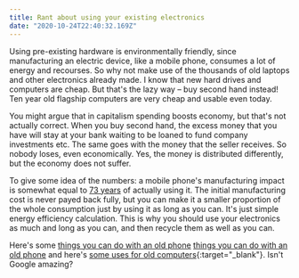 ```yaml
---
title: Rant about using your existing electronics
date: "2020-10-24T22:40:32.169Z"
---
```

Using pre-existing hardware is environmentally friendly, since manufacturing an electric device, like a mobile phone, consumes a lot of energy and recourses. So why not make use of the thousands of old laptops and other electronics already made. I know that new hard drives and computers are cheap. But that's the lazy way – buy second hand instead! Ten year old flagship computers are very cheap and usable even today.

You might argue that in capitalism spending boosts economy, but that's not actually correct. When you buy second hand, the excess money that you have will stay at your bank waiting to be loaned to fund company investments etc. The same goes with the money that the seller receives. So nobody loses, even economically. Yes, the money is distributed differently, but the economy does not suffer.

To give some idea of the numbers: a mobile phone's manufacturing impact is somewhat equal to
[73 years](https://www.theatlantic.com/technology/archive/2014/10/the-energy-in-things/381557/)
of actually using it. The initial manufacturing cost is never payed back fully, but you can make it a smaller proportion of the whole consumption just by using it as long as you can. It's just simple energy efficiency calculation. This is why you should use your electronics as much and long as you can, and then recycle them as well as you can.

Here's some
[things you can do with an old phone](https://www.google.com/search?q=what+to+do+with+an+old+phone)
<a href= "https://www.google.com/search?q=what+to+do+with+an+old+phone" target="_blank">things you can do with an old phone</a>
and here's
[some uses for old computers](https://www.google.com/search?q=what+to+do+with+an+old+computer){:target="_blank"}.
Isn't Google amazing?
